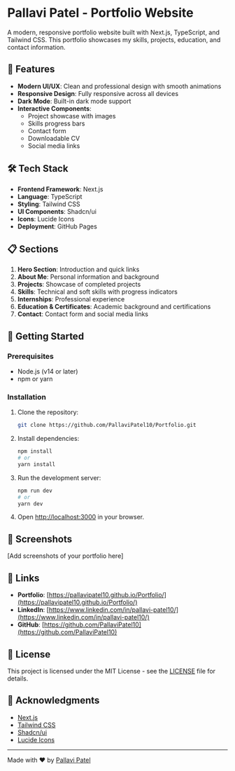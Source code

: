 # Pallavi Patel - Portfolio Website

A modern, responsive portfolio website built with Next.js, TypeScript, and Tailwind CSS. This portfolio showcases my skills, projects, education, and contact information.

## 🚀 Features

- **Modern UI/UX**: Clean and professional design with smooth animations
- **Responsive Design**: Fully responsive across all devices
- **Dark Mode**: Built-in dark mode support
- **Interactive Components**: 
  - Project showcase with images
  - Skills progress bars
  - Contact form
  - Downloadable CV
  - Social media links

## 🛠️ Tech Stack

- **Frontend Framework**: Next.js
- **Language**: TypeScript
- **Styling**: Tailwind CSS
- **UI Components**: Shadcn/ui
- **Icons**: Lucide Icons
- **Deployment**: GitHub Pages

## 📋 Sections

1. **Hero Section**: Introduction and quick links
2. **About Me**: Personal information and background
3. **Projects**: Showcase of completed projects
4. **Skills**: Technical and soft skills with progress indicators
5. **Internships**: Professional experience
6. **Education & Certificates**: Academic background and certifications
7. **Contact**: Contact form and social media links

## 🚀 Getting Started

### Prerequisites

- Node.js (v14 or later)
- npm or yarn

### Installation

1. Clone the repository:
   ```bash
   git clone https://github.com/PallaviPatel10/Portfolio.git
   ```

2. Install dependencies:
   ```bash
   npm install
   # or
   yarn install
   ```

3. Run the development server:
   ```bash
   npm run dev
   # or
   yarn dev
   ```

4. Open [http://localhost:3000](http://localhost:3000) in your browser.

## 📸 Screenshots

[Add screenshots of your portfolio here]

## 🔗 Links

- **Portfolio**: [https://pallavipatel10.github.io/Portfolio/](https://pallavipatel10.github.io/Portfolio/)
- **LinkedIn**: [https://www.linkedin.com/in/pallavi-patel10/](https://www.linkedin.com/in/pallavi-patel10/)
- **GitHub**: [https://github.com/PallaviPatel10](https://github.com/PallaviPatel10)

## 📝 License

This project is licensed under the MIT License - see the [LICENSE](LICENSE) file for details.

## 🙏 Acknowledgments

- [Next.js](https://nextjs.org/)
- [Tailwind CSS](https://tailwindcss.com/)
- [Shadcn/ui](https://ui.shadcn.com/)
- [Lucide Icons](https://lucide.dev/)

---

Made with ❤️ by [Pallavi Patel](https://github.com/PallaviPatel10)
